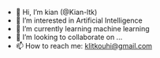 - 👋 Hi, I’m kian (@Kian-ltk)
- 👀 I’m interested in Artificial Intelligence
- 🌱 I’m currently learning machine learning
- 💞️ I’m looking to collaborate on ...
- 📫 How to reach me: klitkouhi@gmail.com

<!---
I'm a ✨ special ✨ repository because its `README.md` (this file) appears on your GitHub profile.
You can click the Preview link to take a look at your changes.
--->
